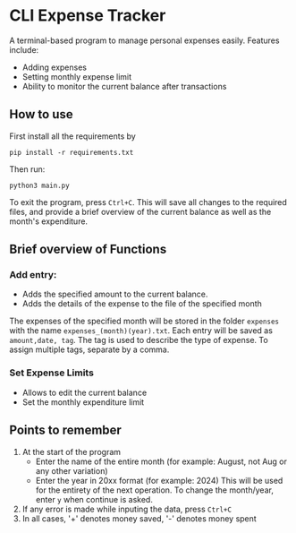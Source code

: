# CLI Expense Tracker

A terminal-based program to manage personal expenses easily. Features include:
- Adding expenses
- Setting monthly expense limit
- Ability to monitor the current balance after transactions

## How to use
First install all the requirements by
```
pip install -r requirements.txt
``` 

Then run:
```
python3 main.py
```
To exit the program, press `Ctrl+C`. This will save all changes to the required files, and provide a brief overview of the current balance as well as the month's expenditure. 

## Brief overview of Functions
### Add entry:
- Adds the specified amount to the current balance.
- Adds the details of the expense to the file of the specified month

The expenses of the specified month will be stored in the folder `expenses` with the name `expenses_(month)(year).txt`. Each entry will be saved as `amount,date, tag`. The tag is used to describe the type of expense. To assign multiple tags, separate by a comma. 

### Set Expense Limits
- Allows to edit the current balance
- Set the monthly expenditure limit

## Points to remember
1. At the start of the program
	- Enter the name of the entire month (for example: August, not Aug or any other variation)
	- Enter the year in 20xx format (for example: 2024)
This will be used for the entirety of the next operation. To change the month/year, enter `y` when continue is asked. 
2. If any error is made while inputing the data, press `Ctrl+C` 
3. In all cases, '+' denotes money saved, '-' denotes money spent
